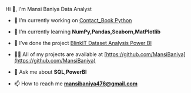 Hi 👋, I'm Mansi Baniya
Data Analyst

- 🔭 I’m currently working on [Contact_Book Python](https://github.com/MansiBaniya/Contact_Book_Python)

- 🌱 I’m currently learning **NumPy,Pandas,Seaborn,MatPlotlib**

- 👯 I’ve done the project [BlinkIT Dataset Analysis Power BI](https://github.com/MansiBaniya/BlinKit-Data-Analysis-Visualization)

- 👨‍💻 All of my projects are available at [https://github.com/MansiBaniya](https://github.com/MansiBaniya)

- 💬 Ask me about **SQL,PowerBI**

- 📫 How to reach me **mansibaniya476@gmail.com**



